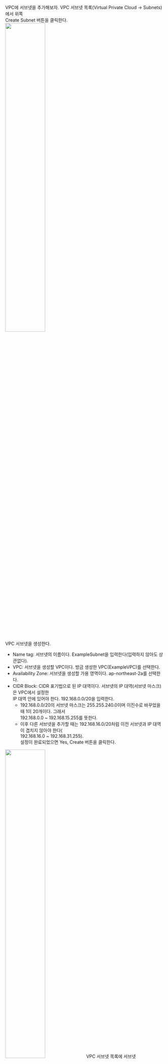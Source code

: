 VPC에 서브넷을 추가해보자. VPC 서브넷 목록(Virtual Private Cloud -> Subnets)에서 위쪽  
Create Subnet 버튼을 클릭한다.   
<img src="https://user-images.githubusercontent.com/33191974/158049790-8070f894-e0fa-45a4-882b-891bd5c5e2a3.png" width="50%" height="50%"/>  
VPC 서브넷을 생성한다.  
- Name tag: 서브넷의 이름이다. ExampleSubnet을 입력한다(입력하지 않아도 상관없다).
- VPC: 서브넷을 생성할 VPC이다. 방금 생성한 VPC(ExampleVPC)를 선택한다.  
- Availability Zone: 서브넷을 생성할 가용 영역이다. ap-northeast-2a를 선택한다.  
- CIDR Block: CIDR 표기법으로 된 IP 대역이다. 서브넷의 IP 대역(서브넷 마스크)은 VPC에서 설정한    
IP 대역 안에 있어야 한다. 192.168.0.0/20을 입력한다.   
   - 192.168.0.0/20의 서브넷 마스크는 255.255.240.0이며 이진수로 바꾸었을 때 1이 20개이다. 그래서   
   192.168.0.0 ~ 192.168.15.255를 뜻한다.  
   - 이후 다른 서브넷을 추가할 때는 192.168.16.0/20처럼 이전 서브넷과 IP 대역이 겹치지 않아야 한다(  
   192.168.16.0 ~ 192.168.31.255).  
설정이 완료되었으면 Yes, Create 버튼을 클릭한다.   
<img src="https://user-images.githubusercontent.com/33191974/158050070-5468fabf-fcb4-430f-bf20-e5bfcb73e857.png" width="50%" height="50%"/>     
VPC 서브넷 목록에 서브넷(ExampleSubnet)이 생성되었다.  
<img src="https://user-images.githubusercontent.com/33191974/158050134-235ff626-3324-44d3-b250-7cbedf416c71.png" width="50%" height="50%"/>   
이제 새로 생성하는 EC2 인스턴스에서 VPC와 서브넷을 선택할 수 있다(이미 생성된 EC2 인스턴스는 VPC와  
서브넷을 변경할 수 없다).

> #### CIDR 표기법 예제   
> 192.0.0.0/8 = 192.0.0.0 ~ 192.255.255.255  
> 192.128.0.0/9 = 192.128.0.0 ~ 192.255.255.255  
> 192.128.0.0/10 = 192.128.0.0 ~ 192.192.255.255  
> 192.160.0.0/11 = 192.160.0.0 ~ 192.191.255.255  
> 192.160.0.0/12 = 192.160.0.0 ~ 192.175.255.255  
> 192.168.0.0/13 = 192.168.0.0 ~ 192.175.255.255  
> 192.168.0.0/14 = 192.168.0.0 ~ 192.171.255.255  




















